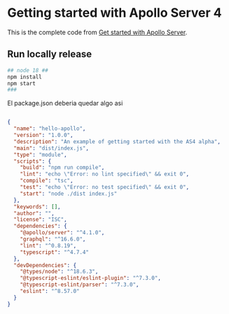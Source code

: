 # Getting started with Apollo Server 4

This is the complete code from [Get started with Apollo Server](https://www.apollographql.com/docs/apollo-server/v4/getting-started).

## Run locally release

```bash
## node 18 ##
npm install
npm start
###
```

El package.json deberia quedar algo asi
```json

{
  "name": "hello-apollo",
  "version": "1.0.0",
  "description": "An example of getting started with the AS4 alpha",
  "main": "dist/index.js",
  "type": "module",
  "scripts": {
    "build": "npm run compile",
    "lint": "echo \"Error: no lint specified\" && exit 0",
    "compile": "tsc",
    "test": "echo \"Error: no test specified\" && exit 0",
    "start": "node ./dist index.js"
  },
  "keywords": [],
  "author": "",
  "license": "ISC",
  "dependencies": {
    "@apollo/server": "^4.1.0",
    "graphql": "^16.6.0",
    "lint": "^0.8.19",
    "typescript": "^4.7.4"
  },
  "devDependencies": {
    "@types/node": "^18.6.3",
    "@typescript-eslint/eslint-plugin": "^7.3.0",
    "@typescript-eslint/parser": "^7.3.0",
    "eslint": "^8.57.0"
  }
}

```

